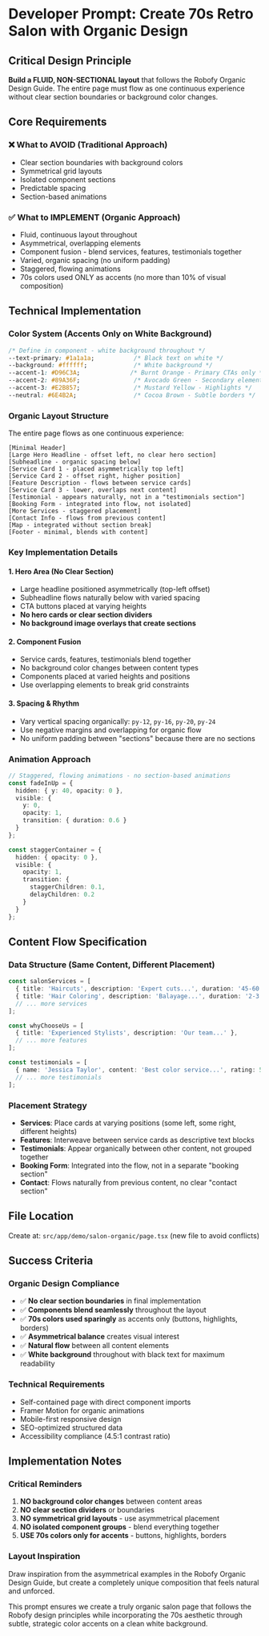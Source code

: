 # Developer Prompt: Create 70s Retro Salon with Organic Design

## Critical Design Principle
**Build a FLUID, NON-SECTIONAL layout** that follows the Robofy Organic Design Guide. The entire page must flow as one continuous experience without clear section boundaries or background color changes.

## Core Requirements

### ❌ What to AVOID (Traditional Approach)
- Clear section boundaries with background colors
- Symmetrical grid layouts  
- Isolated component sections
- Predictable spacing
- Section-based animations

### ✅ What to IMPLEMENT (Organic Approach)
- Fluid, continuous layout throughout
- Asymmetrical, overlapping elements
- Component fusion - blend services, features, testimonials together
- Varied, organic spacing (no uniform padding)
- Staggered, flowing animations
- 70s colors used ONLY as accents (no more than 10% of visual composition)

## Technical Implementation

### Color System (Accents Only on White Background)
```css
/* Define in component - white background throughout */
--text-primary: #1a1a1a;           /* Black text on white */
--background: #ffffff;             /* White background */
--accent-1: #D96C3A;              /* Burnt Orange - Primary CTAs only */
--accent-2: #89A36F;               /* Avocado Green - Secondary elements */
--accent-3: #E2B857;               /* Mustard Yellow - Highlights */
--neutral: #6E4B2A;                /* Cocoa Brown - Subtle borders */
```

### Organic Layout Structure
The entire page flows as one continuous experience:

```
[Minimal Header]
[Large Hero Headline - offset left, no clear hero section]
[Subheadline - organic spacing below]
[Service Card 1 - placed asymmetrically top left]
[Service Card 2 - offset right, higher position]
[Feature Description - flows between service cards]
[Service Card 3 - lower, overlaps next content]
[Testimonial - appears naturally, not in a "testimonials section"]
[Booking Form - integrated into flow, not isolated]
[More Services - staggered placement]
[Contact Info - flows from previous content]
[Map - integrated without section break]
[Footer - minimal, blends with content]
```

### Key Implementation Details

#### 1. Hero Area (No Clear Section)
- Large headline positioned asymmetrically (top-left offset)
- Subheadline flows naturally below with varied spacing
- CTA buttons placed at varying heights
- **No hero cards or clear section dividers**
- **No background image overlays that create sections**

#### 2. Component Fusion
- Service cards, features, testimonials blend together
- No background color changes between content types
- Components placed at varied heights and positions
- Use overlapping elements to break grid constraints

#### 3. Spacing & Rhythm
- Vary vertical spacing organically: `py-12`, `py-16`, `py-20`, `py-24`
- Use negative margins and overlapping for organic flow
- No uniform padding between "sections" because there are no sections

### Animation Approach
```typescript
// Staggered, flowing animations - no section-based animations
const fadeInUp = {
  hidden: { y: 40, opacity: 0 },
  visible: {
    y: 0,
    opacity: 1,
    transition: { duration: 0.6 }
  }
};

const staggerContainer = {
  hidden: { opacity: 0 },
  visible: {
    opacity: 1,
    transition: {
      staggerChildren: 0.1,
      delayChildren: 0.2
    }
  }
};
```

## Content Flow Specification

### Data Structure (Same Content, Different Placement)
```typescript
const salonServices = [
  { title: 'Haircuts', description: 'Expert cuts...', duration: '45-60 min' },
  { title: 'Hair Coloring', description: 'Balayage...', duration: '2-3 hours' },
  // ... more services
];

const whyChooseUs = [
  { title: 'Experienced Stylists', description: 'Our team...' },
  // ... more features
];

const testimonials = [
  { name: 'Jessica Taylor', content: 'Best color service...', rating: 5 },
  // ... more testimonials
];
```

### Placement Strategy
- **Services**: Place cards at varying positions (some left, some right, different heights)
- **Features**: Interweave between service cards as descriptive text blocks
- **Testimonials**: Appear organically between other content, not grouped together
- **Booking Form**: Integrated into the flow, not in a separate "booking section"
- **Contact**: Flows naturally from previous content, no clear "contact section"

## File Location
Create at: `src/app/demo/salon-organic/page.tsx` (new file to avoid conflicts)

## Success Criteria

### Organic Design Compliance
- ✅ **No clear section boundaries** in final implementation
- ✅ **Components blend seamlessly** throughout the layout  
- ✅ **70s colors used sparingly** as accents only (buttons, highlights, borders)
- ✅ **Asymmetrical balance** creates visual interest
- ✅ **Natural flow** between all content elements
- ✅ **White background** throughout with black text for maximum readability

### Technical Requirements
- Self-contained page with direct component imports
- Framer Motion for organic animations
- Mobile-first responsive design
- SEO-optimized structured data
- Accessibility compliance (4.5:1 contrast ratio)

## Implementation Notes

### Critical Reminders
1. **NO background color changes** between content areas
2. **NO clear section dividers** or boundaries
3. **NO symmetrical grid layouts** - use asymmetrical placement
4. **NO isolated component groups** - blend everything together
5. **USE 70s colors only for accents** - buttons, highlights, borders

### Layout Inspiration
Draw inspiration from the asymmetrical examples in the Robofy Organic Design Guide, but create a completely unique composition that feels natural and unforced.

This prompt ensures we create a truly organic salon page that follows the Robofy design principles while incorporating the 70s aesthetic through subtle, strategic color accents on a clean white background.